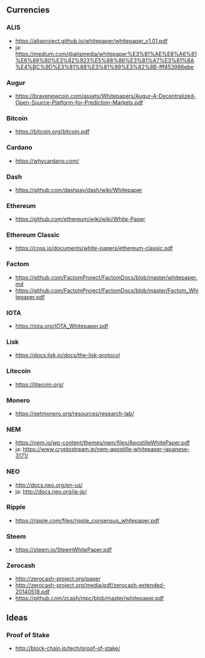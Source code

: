 ## Currencies
### ALIS
- https://alisproject.github.io/whitepaper/whitepaper_v1.01.pdf
- ja:  https://medium.com/@alismedia/whitepaper%E3%81%AE%E8%A6%81%E6%89%80%E3%82%923%E5%88%86%E3%81%A7%E3%81%8A%E4%BC%9D%E3%81%88%E3%81%99%E3%82%8B-fff453986ebe
### Augur
- https://bravenewcoin.com/assets/Whitepapers/Augur-A-Decentralized-Open-Source-Platform-for-Prediction-Markets.pdf
### Bitcoin
- https://bitcoin.org/bitcoin.pdf
### Cardano
- https://whycardano.com/
### Dash
- https://github.com/dashpay/dash/wiki/Whitepaper
### Ethereum
- https://github.com/ethereum/wiki/wiki/White-Paper
### Ethereum Classic
- https://coss.io/documents/white-papers/ethereum-classic.pdf
### Factom
- https://github.com/FactomProject/FactomDocs/blob/master/whitepaper.md
- https://github.com/FactomProject/FactomDocs/blob/master/Factom_Whitepaper.pdf
### IOTA
- https://iota.org/IOTA_Whitepaper.pdf
### Lisk
- https://docs.lisk.io/docs/the-lisk-protocol
### Litecoin
- https://litecoin.org/
### Monero
- https://getmonero.org/resources/research-lab/
### NEM
- https://nem.io/wp-content/themes/nem/files/ApostilleWhitePaper.pdf
- ja: https://www.cryptostream.jp/nem-apostille-whitepaper-japanese-3171/
### NEO
- http://docs.neo.org/en-us/
- ja: http://docs.neo.org/ja-jp/
### Ripple
- https://ripple.com/files/ripple_consensus_whitepaper.pdf
### Steem
- https://steem.io/SteemWhitePaper.pdf
### Zerocash
- http://zerocash-project.org/paper
- http://zerocash-project.org/media/pdf/zerocash-extended-20140518.pdf
- https://github.com/zcash/mpc/blob/master/whitepaper.pdf

## Ideas
### Proof of Stake
- http://block-chain.jp/tech/proof-of-stake/

